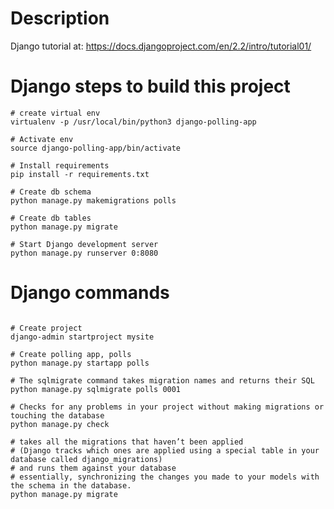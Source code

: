 # Description

Django tutorial at:
https://docs.djangoproject.com/en/2.2/intro/tutorial01/

# Django steps to build this project 

```buildoutcfg
# create virtual env
virtualenv -p /usr/local/bin/python3 django-polling-app

# Activate env
source django-polling-app/bin/activate

# Install requirements
pip install -r requirements.txt

# Create db schema
python manage.py makemigrations polls

# Create db tables
python manage.py migrate

# Start Django development server
python manage.py runserver 0:8080

```

# Django commands
```buildoutcfg

# Create project
django-admin startproject mysite

# Create polling app, polls
python manage.py startapp polls

# The sqlmigrate command takes migration names and returns their SQL
python manage.py sqlmigrate polls 0001

# Checks for any problems in your project without making migrations or touching the database
python manage.py check

# takes all the migrations that haven’t been applied 
# (Django tracks which ones are applied using a special table in your database called django_migrations) 
# and runs them against your database
# essentially, synchronizing the changes you made to your models with the schema in the database.
python manage.py migrate
```